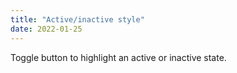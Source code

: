 ```yaml
---
title: "Active/inactive style"
date: 2022-01-25
---
```


Toggle button to highlight an active or inactive state.
